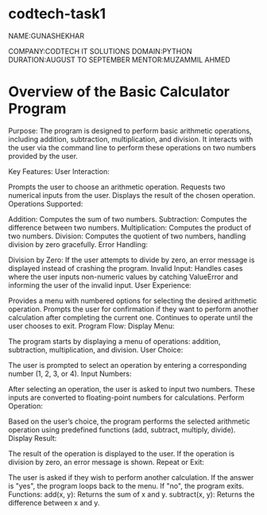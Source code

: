 # codtech-task1
NAME:GUNASHEKHAR

COMPANY:CODTECH IT SOLUTIONS
DOMAIN:PYTHON
DURATION:AUGUST TO SEPTEMBER
MENTOR:MUZAMMIL AHMED

# Overview of the Basic Calculator Program
Purpose:
The program is designed to perform basic arithmetic operations, including addition, subtraction, multiplication, and division. It interacts with the user via the command line to perform these operations on two numbers provided by the user.

Key Features:
User Interaction:

Prompts the user to choose an arithmetic operation.
Requests two numerical inputs from the user.
Displays the result of the chosen operation.
Operations Supported:

Addition: Computes the sum of two numbers.
Subtraction: Computes the difference between two numbers.
Multiplication: Computes the product of two numbers.
Division: Computes the quotient of two numbers, handling division by zero gracefully.
Error Handling:

Division by Zero: If the user attempts to divide by zero, an error message is displayed instead of crashing the program.
Invalid Input: Handles cases where the user inputs non-numeric values by catching ValueError and informing the user of the invalid input.
User Experience:

Provides a menu with numbered options for selecting the desired arithmetic operation.
Prompts the user for confirmation if they want to perform another calculation after completing the current one.
Continues to operate until the user chooses to exit.
Program Flow:
Display Menu:

The program starts by displaying a menu of operations: addition, subtraction, multiplication, and division.
User Choice:

The user is prompted to select an operation by entering a corresponding number (1, 2, 3, or 4).
Input Numbers:

After selecting an operation, the user is asked to input two numbers. These inputs are converted to floating-point numbers for calculations.
Perform Operation:

Based on the user’s choice, the program performs the selected arithmetic operation using predefined functions (add, subtract, multiply, divide).
Display Result:

The result of the operation is displayed to the user. If the operation is division by zero, an error message is shown.
Repeat or Exit:

The user is asked if they wish to perform another calculation. If the answer is "yes", the program loops back to the menu. If "no", the program exits.
Functions:
add(x, y): Returns the sum of x and y.
subtract(x, y): Returns the difference between x and y.

